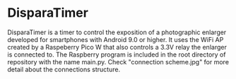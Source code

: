 # DisparaTimer

DisparaTimer is a timer to control the exposition of a photographic enlarger developed for smartphones with Android 9.0 or higher. It uses the WiFi AP created by a Raspeberry Pico W that also controls a 3.3V relay the enlarger is connected to. The Raspberry program is included in the root directory of repository with the name main.py. Check "connection scheme.jpg" for more detail about the connections structure.
